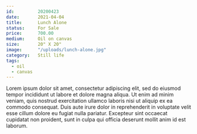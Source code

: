 ```yaml
---
id:         20200423
date:       2021-04-04
title:      Lunch Alone
status:     For Sale
price:      700.00
medium:     Oil on canvas
size:       20" X 20"
image:      "/uploads/lunch-alone.jpg"
category:   Still life
tags: 
  - oil
  - canvas
---
```


Lorem ipsum dolor sit amet, consectetur adipiscing elit, sed do eiusmod tempor incididunt ut labore et dolore magna aliqua. Ut enim ad minim veniam, quis nostrud exercitation ullamco laboris nisi ut aliquip ex ea commodo consequat. Duis aute irure dolor in reprehenderit in voluptate velit esse cillum dolore eu fugiat nulla pariatur. Excepteur sint occaecat cupidatat non proident, sunt in culpa qui officia deserunt mollit anim id est laborum.